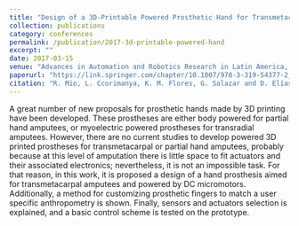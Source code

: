 ```yaml
---
title: "Design of a 3D-Printable Powered Prosthetic Hand for Transmetacarpal Amputees"
collection: publications
category: conferences
permalink: /publication/2017-3d-printable-powered-hand
excerpt: ""
date: 2017-03-15
venue: "Advances in Automation and Robotics Research in Latin America, Lecture Notes in Networks and Systems, Springer International Publishing AG"
paperurl: "https://link.springer.com/chapter/10.1007/978-3-319-54377-2_8"
citation: "R. Mio, L. Ccorimanya, K. M. Flores, G. Salazar and D. Elías, “Design of a 3D-Printable Powered Prosthetic Hand for Transmetacarpal Amputees,” in Advances in Automation and Robotics Research in Latin America, vol. Lecture Notes in Networks and Systems 13, Springer International Publishing AG, 2017, pp. 83-96."
---
```

A great number of new proposals for prosthetic hands made by 3D printing have been developed. These prostheses are either body powered for partial hand amputees, or myoelectric powered prostheses for transradial amputees. However, there are no current studies to develop powered 3D printed prostheses for transmetacarpal or partial hand amputees, probably because at this level of amputation there is little space to fit actuators and their associated electronics; nevertheless, it is not an impossible task. For that reason, in this work, it is proposed a design of a hand prosthesis aimed for transmetacarpal amputees and powered by DC micromotors. Additionally, a method for customizing prosthetic fingers to match a user specific anthropometry is shown. Finally, sensors and actuators selection is explained, and a basic control scheme is tested on the prototype. 